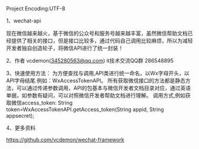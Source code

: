 Project Encoding:UTF-8

1、wechat-api

现在微信越来越火，基于微信的公众号和服务号越来越丰富，虽然微信帮助文档已经提供了相关的接口，但是接口比较多，通过代码自己调用比较麻烦，所以为减轻开发者独自创造轮子，将微信API进行了统一封装！

2、作者 
vcdemon(345280563@qq.com)
it技术交流QQ群 286548895

3、快速使用方法：
为方便查找与调用,API类进行统一命名，以Wx字母开头，以API字母结尾.例如：WxAccessTokenAPI。
所有获取微信接口的方法都是静态方法，可以通过传递参数调用，API的包基本与微信开发者文档目录对应，通过英语单据，如参数有疑问，可以对照微信开发者帮助文档进行理解。
调用方式,例如获取微信access_token:
String token=WxAccessTokenAPI.getAccess_token(String appid, String appsecret);

4、更多资料

https://github.com/vcdemon/wechat-framework
